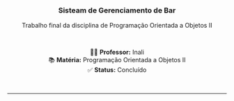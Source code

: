 <div align="center">

<h3 align="center">Sisteam de Gerenciamento de Bar</h3>

<p align="center">Trabalho final da disciplina de Programação Orientada a Objetos II</p>

<br>

<p align="center">
  👨‍🏫 <strong>Professor:</strong> Inali <br>
  📚 <strong>Matéria:</strong> Programação Orientada a Objetos II <br>
  ✅ <strong>Status:</strong> Concluído
</p>

<br>
</div>

---
